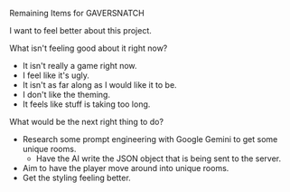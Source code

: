 Remaining Items for GAVERSNATCH

I want to feel better about this project.

What isn't feeling good about it right now?
- It isn't really a game right now.
- I feel like it's ugly. 
- It isn't as far along as I would like it to be. 
- I don't like the theming. 
- It feels like stuff is taking too long. 


What would be the next right thing to do? 
- Research some prompt engineering with Google Gemini to get some unique rooms. 
    - Have the AI write the JSON object that is being sent to the server. 
- Aim to have the player move around into unique rooms. 
- Get the styling feeling better. 